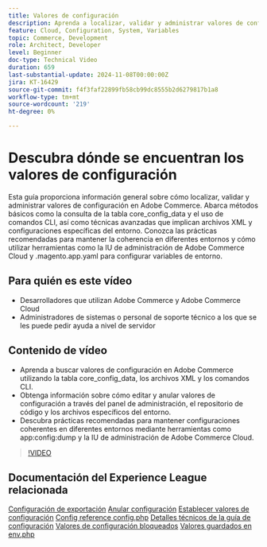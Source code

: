 ```yaml
---
title: Valores de configuración
description: Aprenda a localizar, validar y administrar valores de configuración en Adobe Commerce mediante core_config_data, archivos XML y ajustes de administración.
feature: Cloud, Configuration, System, Variables
topic: Commerce, Development
role: Architect, Developer
level: Beginner
doc-type: Technical Video
duration: 659
last-substantial-update: 2024-11-08T00:00:00Z
jira: KT-16429
source-git-commit: f4f3faf22899fb58cb99dc8555b2d6279817b1a8
workflow-type: tm+mt
source-wordcount: '219'
ht-degree: 0%

---
```



# Descubra dónde se encuentran los valores de configuración

Esta guía proporciona información general sobre cómo localizar, validar y administrar valores de configuración en Adobe Commerce. Abarca métodos básicos como la consulta de la tabla core_config_data y el uso de comandos CLI, así como técnicas avanzadas que implican archivos XML y configuraciones específicas del entorno. Conozca las prácticas recomendadas para mantener la coherencia en diferentes entornos y cómo utilizar herramientas como la IU de administración de Adobe Commerce Cloud y .magento.app.yaml para configurar variables de entorno.

## Para quién es este vídeo

- Desarrolladores que utilizan Adobe Commerce y Adobe Commerce Cloud
- Administradores de sistemas o personal de soporte técnico a los que se les puede pedir ayuda a nivel de servidor

## Contenido de vídeo

- Aprenda a buscar valores de configuración en Adobe Commerce utilizando la tabla core_config_data, los archivos XML y los comandos CLI.
- Obtenga información sobre cómo editar y anular valores de configuración a través del panel de administración, el repositorio de código y los archivos específicos del entorno.
- Descubra prácticas recomendadas para mantener configuraciones coherentes en diferentes entornos mediante herramientas como app:config:dump y la IU de administración de Adobe Commerce Cloud.

>[!VIDEO](https://video.tv.adobe.com/v/3436458/?learn=on)

## Documentación del Experience League relacionada

[Configuración de exportación](https://experienceleague.adobe.com/en/docs/commerce-operations/configuration-guide/cli/configuration-management/export-configuration)
[Anular configuración](https://experienceleague.adobe.com/en/docs/commerce-operations/configuration-guide/paths/override-config-settings)
[Establecer valores de configuración](https://experienceleague.adobe.com/en/docs/commerce-operations/configuration-guide/cli/configuration-management/set-configuration-values)
[Config reference config.php](https://experienceleague.adobe.com/en/docs/commerce-operations/configuration-guide/files/config-reference-configphp)
[Detalles técnicos de la guía de configuración](https://experienceleague.adobe.com/en/docs/commerce-operations/configuration-guide/deployment/technical-details)
[Valores de configuración bloqueados](https://experienceleague.adobe.com/en/docs/commerce-operations/configuration-guide/deployment/technical-details#:~:text=Configuration%20settings%20locked%20in%20the,php%20files)
[Valores guardados en env.php](https://experienceleague.adobe.com/en/docs/commerce-knowledge-base/kb/troubleshooting/miscellaneous/locked-fields-in-magento-admin#:~:text=Cause,php%20)
